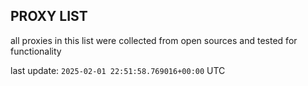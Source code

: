 ## PROXY LIST

all proxies in this list were collected from open sources and tested for functionality

last update: `2025-02-01 22:51:58.769016+00:00` UTC